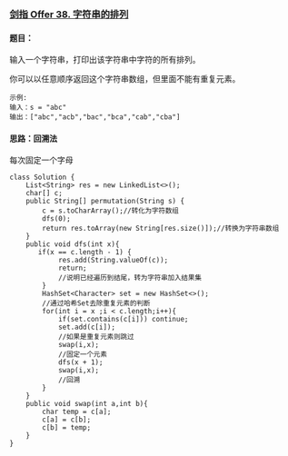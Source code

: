 ### [剑指 Offer 38. 字符串的排列](https://leetcode.cn/problems/zi-fu-chuan-de-pai-lie-lcof/)

#### 题目：

输入一个字符串，打印出该字符串中字符的所有排列。

你可以以任意顺序返回这个字符串数组，但里面不能有重复元素。

```
示例:
输入：s = "abc"
输出：["abc","acb","bac","bca","cab","cba"]
```

#### 思路：回溯法

每次固定一个字母

```
class Solution {
    List<String> res = new LinkedList<>();
    char[] c;
    public String[] permutation(String s) {
        c = s.toCharArray();//转化为字符数组
        dfs(0);
        return res.toArray(new String[res.size()]);//转换为字符串数组
    }
    public void dfs(int x){
       if(x == c.length - 1) {
            res.add(String.valueOf(c));
            return;
            //说明已经遍历到结尾，转为字符串加入结果集
        }
        HashSet<Character> set = new HashSet<>();
        //通过哈希Set去除重复元素的判断
        for(int i = x ;i < c.length;i++){
            if(set.contains(c[i])) continue;
            set.add(c[i]);
            //如果是重复元素则跳过
            swap(i,x);
            //固定一个元素
            dfs(x + 1);
            swap(i,x);
            //回溯
        }
    }
    public void swap(int a,int b){
        char temp = c[a];
        c[a] = c[b];
        c[b] = temp;
    }
}
```

